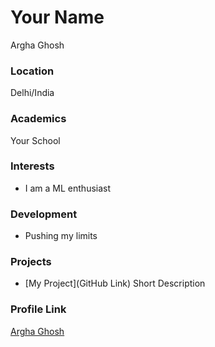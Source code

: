 # Your Name
Argha Ghosh

### Location

Delhi/India

### Academics

Your School

### Interests

- I am a ML enthusiast

### Development

- Pushing my limits

### Projects

- [My Project](GitHub Link) Short Description

### Profile Link

[Argha Ghosh](https://github.com/argha7417)
